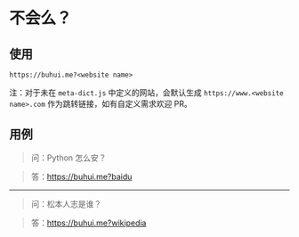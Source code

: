 # 不会么？

## 使用
```
https://buhui.me?<website name>
```
注：对于未在 `meta-dict.js` 中定义的网站，会默认生成 `https://www.<website name>.com` 作为跳转链接，如有自定义需求欢迎 PR。

## 用例
> 问：Python 怎么安？

> 答：https://buhui.me?baidu

---

> 问：松本人志是谁？

> 答：https://buhui.me?wikipedia
